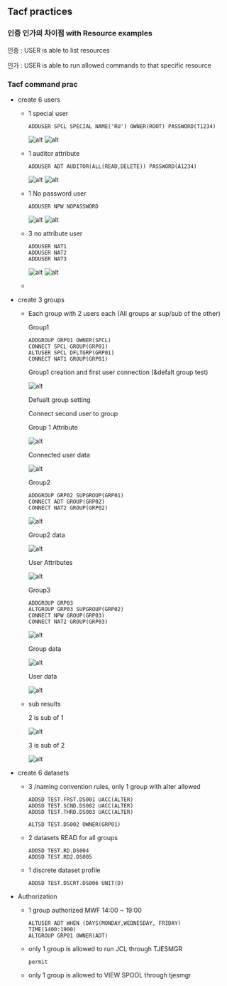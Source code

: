 ## Tacf practices

### 인증 인가의 차이점 with Resource examples

인증 : USER is able to list resources

인가 : USER is able to run allowed commands to that specific resource


### Tacf command prac

- create 6 users
  
  - 1 special user 
    
        ADDUSER SPCL SPECIAL NAME('RU') OWNER(ROOT) PASSWORD(T1234)
        
    ![alt](images2/createuser1.PNG)
    ![alt](images2/listuser1.PNG)
    
  - 1 auditor attribute
    
        ADDUSER ADT AUDITOR(ALL(READ,DELETE)) PASSWORD(A1234)

    ![alt](images2/createuser2.PNG)
    ![alt](images2/listuser2.PNG)
    
  - 1 No password user
    
        ADDUSER NPW NOPASSWORD 

    ![alt](images2/createuser3.PNG)
    ![alt](images2/listuser3.PNG)
        
    
  - 3 no attribute user
    
        ADDUSER NAT1 
        ADDUSER NAT2
        ADDUSER NAT3

    ![alt](images2/createuser456.PNG)
    ![alt](images2/listuser4.PNG)

  - 
    

- create 3 groups

  - Each group with 2 users each (All groups ar sup/sub of the other)
    
    Group1
    
        ADDGROUP GRP01 OWNER(SPCL)
        CONNECT SPCL GROUP(GRP01)
        ALTUSER SPCL DFLTGRP(GRP01)
        CONNECT NAT1 GROUP(GRP01)
    
    Group1 creation and first user connection (&defalt group test)
    
    ![alt](images2/creategroup1.PNG)  
    
    Defualt group setting
    
    Connect second user to group
    
    Group 1 Attribute
    
    ![alt](images2/creategroup1-2.PNG)
    
    Connected user data 
    
    ![alt](images2/creategroup1-3.PNG)

    Group2
    
        ADDGROUP GRP02 SUPGROUP(GRP01)
        CONNECT ADT GROUP(GRP02)
        CONNECT NAT2 GROUP(GRP02)
    
    ![alt](images2/creategroup2.PNG)
  
    Group2 data

    ![alt](images2/creategroup2-1.PNG)
  
    User Attributes

    ![alt](images2/creategroup2-2.PNG)
    
    Group3
    
        ADDGROUP GRP03
        ALTGROUP GRP03 SUPGROUP(GRP02)
        CONNECT NPW GROUP(GRP03)
        CONNECT NAT2 GROUP(GRP03)

    ![alt](images2/creategroup3.PNG)
  
    Group data
    
    ![alt](images2/creategroup3-1.PNG)
    
    User data
    
    ![alt](images2/creategroup3-2.PNG)
  
  - sub results
    
    2 is sub of 1    

    ![alt](images2/creategroup%20sub1.PNG)

    3 is sub of 2  
    
    ![alt](images2/creategroup%20sub2.PNG)
  

- create 6 datasets

  - 3 /naming convention rules, only 1 group with alter allowed
     
        ADDSD TEST.FRST.DS001 UACC(ALTER)
        ADDSD TEST.SCND.DS002 UACC(ALTER)
        ADDSD TEST.THRD.DS003 UACC(ALTER)
    
        ALTSD TEST.DS002 OWNER(GRP01)

  - 2 datasets READ for all groups

        ADDSD TEST.RD.DS004 
        ADDSD TEST.RD2.DS005

    
  - 1 discrete dataset profile

        ADDSD TEST.DSCRT.DS006 UNIT(D)
    

- Authorization 

  - 1 group authorized MWF 14:00 ~ 19:00
    
        ALTUSER ADT WHEN (DAYS(MONDAY,WEDNESDAY, FRIDAY) TIME(1400:1900)
        ALTGROUP GRP01 OWNER(ADT)
    
  - only 1 group is allowed to run JCL through TJESMGR
         
        permit 
    
  - only 1 group is allowed to VIEW SPOOL through tjesmgr
    








